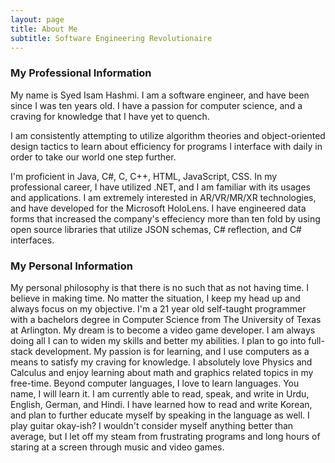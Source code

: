 ```yaml
---
layout: page
title: About Me
subtitle: Software Engineering Revolutionaire
---
```

### My Professional Information

My name is Syed Isam Hashmi.
I am a software engineer, and have been since I was ten years old. I have a passion for computer science, and a craving for knowledge that I have yet to quench.

I am consistently attempting to utilize algorithm theories and object-oriented design tactics to learn about efficiency for programs I interface with daily in order to take our world one step further.

I'm proficient in Java, C#, C, C++, HTML, JavaScript, CSS.
In my professional career, I have utilized .NET, and I am familiar with its usages and applications.
I am extremely interested in AR/VR/MR/XR technologies, and have developed for the Microsoft HoloLens.
I have engineered data forms that increased the company's effeciency more than ten fold by using open source libraries that utilize JSON schemas, C# reflection, and C# interfaces. 

### My Personal Information

My personal philosophy is that there is no such that as not having time. I believe in making time.
No matter the situation, I keep my head up and always focus on my objective.
I'm a 21 year old self-taught programmer with a bachelors degree in Computer Science from The University of Texas at Arlington. 
My dream is to become a video game developer. I am always doing all I can to widen my skills and better my abilities. 
I plan to go into full-stack development.
My passion is for learning, and I use computers as a means to satisfy my craving for knowledge. 
I absolutely love Physics and Calculus and enjoy learning about math and graphics related topics in my free-time.
Beyond computer languages, I love to learn languages. You name, I will learn it. 
I am currently able to read, speak, and write in Urdu, English, German, 
and Hindi. 
I have learned how to read and write Korean, and plan to further educate myself by speaking in the language as well.
I play guitar okay-ish? I wouldn't consider myself anything better than average, but I let off my steam from frustrating programs and long hours of staring at a screen through music and video games. 
